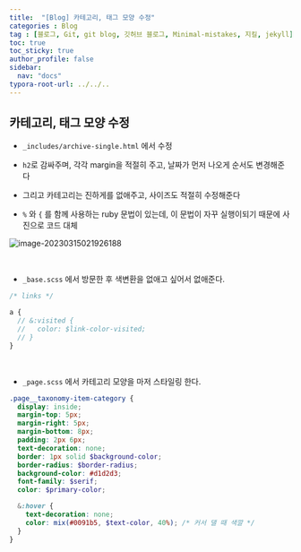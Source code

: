 ```yaml
---
title:  "[Blog] 카테고리, 태그 모양 수정"
categories : Blog
tag : [블로그, Git, git blog, 깃허브 블로그, Minimal-mistakes, 지킬, jekyll]
toc: true
toc_sticky: true
author_profile: false
sidebar:
  nav: "docs"
typora-root-url: ../../..
---
```




## 카테고리, 태그 모양 수정

* `_includes/archive-single.html` 에서 수정
* `h2`로 감싸주며, 각각 margin을 적절히 주고, 날짜가 먼저 나오게 순서도 변경해준다
* 그리고 카테고리는 진하게를 없애주고, 사이즈도 적절히 수정해준다

* `%` 와 `{` 를 함께 사용하는 ruby 문법이 있는데, 이 문법이 자꾸 실행이되기 때문에 사진으로 코드 대체

![image-20230315021926188](https://github.com/BH946/bh946.github.io/assets/80165014/22eefbea-6ef8-450a-ab94-62fb6a10a61a) 

<br>

* `_base.scss` 에서 방문한 후 색변환을 없애고 싶어서 없애준다.

```scss
/* links */

a {
  // &:visited {
  //   color: $link-color-visited;
  // }
}
```

<br>

* `_page.scss` 에서 카테고리 모양을 마저 스타일링 한다.

```scss
.page__taxonomy-item-category {
  display: inside;
  margin-top: 5px;
  margin-right: 5px;
  margin-bottom: 8px;
  padding: 2px 6px;
  text-decoration: none;
  border: 1px solid $background-color;
  border-radius: $border-radius;
  background-color: #d1d2d3;
  font-family: $serif;
  color: $primary-color;

  &:hover {
    text-decoration: none;
    color: mix(#0091b5, $text-color, 40%); /* 커서 댈 때 색깔 */
  }
}
```
